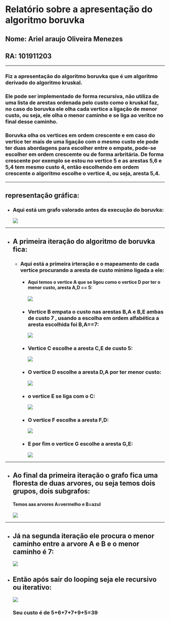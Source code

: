 # Relatório sobre a apresentação do algoritmo boruvka
## Nome: Ariel araujo Oliveira Menezes
## RA: 101911203

----------------------------------------------------------------
### Fiz a apresentação do algoritmo boruvka que é um algoritmo derivado do algoritmo kruskal. 


### Ele pode ser implementado de forma recursiva, não utiliza de uma lista de arestas ordenada pelo custo como o kruskal faz, no caso do boruvka ele olha cada vertice a ligação de menor custo, ou seja, ele olha o menor caminho e se liga ao veritce no final desse caminho.

### Boruvka olha os vertices em ordem crescente e em caso do vertice ter mais de uma ligação com o mesmo custo ele pode ter duas abordagens para escolher entre o empate, pode-se escolher em ordem crescemte ou de forma arbritária. De forma crescente por exemplo se estou no vertice 5 e as arestas 5,6 e 5,4 tem mesmo custo 4, então escolhendo em ordem crescente o algoritmo escolhe o vertice 4, ou seja, aresta 5,4.

------------------------------------------------
## representação gráfica:

* ### Aqui está um grafo valorado antes da execução do boruvka:
    <img src="grafimgs/grafo1.png">
-----------------------------------------------
* ## A primeira iteração do algoritmo de boruvka fica:
    * ### Aqui está a primeira irteração e o mapeamento de cada vertice procurando a aresta de custo minimo ligada a ele:
        * #### Aqui temos o vertice A que se ligou como o vertice D por ter o menor custo, aresta A,D == 5:
            <img src="grafimgs/grafo2.png">
        * ### Vertice B empata o custo nas arestas B,A e B,E ambas de custo 7 , usando a escolha em ordem alfabética a aresta escolhida foi B,A==7:
            <img src="grafimgs/grafo3.png">
        
        * ### Vertice C escolhe a aresta C,E de custo 5:
            <img src="grafimgs/grafo4.png">
        * ### O vertice D escolhe a aresta D,A por ter menor custo:
            <img src="grafimgs/grafo3.png">
        * ### o vertice E se liga com o C:
            <img src="grafimgs/grafo4.png">
        * ### O vertice F escolhe a aresta F,D:
            <img src="grafimgs/grafo5.png">
        * ### E por fim o vertice G escolhe a aresta G,E:
            <img src="grafimgs/grafo6.png">
------------------------------------------
* ## Ao final da primeira iteração o grafo fica uma floresta de duas arvores, ou seja temos dois grupos, dois subgrafos:
    #### Temos aas arvores A=vermelho e B=azul
    <img src="grafimgs/floresta.png">
----------------------------------

* ## Já na segunda iteração ele procura o menor caminho entre a arvore A e B e o menor caminho é 7:
    <img src="grafimgs/ArvoreFinal1.png">

* ## Então após sair do looping seja ele recursivo ou iterativo:
    <img src="grafimgs/ArvoreFinal2.png"> <br>
    ### Seu custo é de 5+6+7+7+9+5=39

